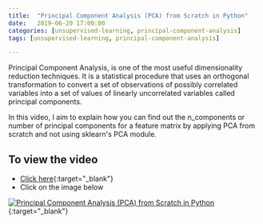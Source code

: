 ```yaml
---
title:  "Principal Component Analysis (PCA) from Scratch in Python"
date:   2019-06-20 17:00:00
categories: [unsupervised-learning, principal-component-analysis]
tags: [unsupervised-learning, principal-component-analysis]

---
```


Principal Component Analysis, is one of the most useful dimensionality reduction techniques. It is a statistical procedure that uses an orthogonal transformation to convert a set of observations of possibly correlated variables into a set of values of linearly uncorrelated variables called principal components.

In this video, I aim to explain how you can find out the n_components or number of principal components for a feature matrix by applying PCA from scratch and not using sklearn's PCA module.


## To view the video
* [Click here](https://youtu.be/uFbDWu0tDrE){:target="_blank"}
* Click on the image below

[![Principal Component Analysis (PCA) from Scratch in Python](http://img.youtube.com/vi/uFbDWu0tDrE/0.jpg)](http://www.youtube.com/watch?v=uFbDWu0tDrE){:target="_blank"}